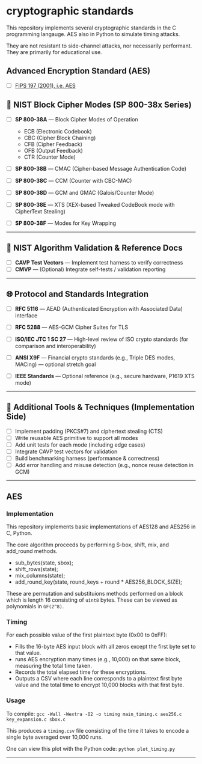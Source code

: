 # cryptographic standards

This repository implements several cryptographic standards in the C programming langauge. AES also in Python to simulate timing attacks.

They are not resistant to side-channel attacks, nor necessarily performant. They are primarily for educational use.

## Advanced Encryption Standard (AES)

- [ ] [FIPS 197 (2001), i.e. AES](#aes)

## 🧱 NIST Block Cipher Modes (SP 800-38x Series)

- [ ] **SP 800-38A** — Block Cipher Modes of Operation  
  - ECB (Electronic Codebook)  
  - CBC (Cipher Block Chaining)  
  - CFB (Cipher Feedback)  
  - OFB (Output Feedback)
  - CTR (Counter Mode)

- [ ] **SP 800-38B** — CMAC (Cipher-based Message Authentication Code)

- [ ] **SP 800-38C** — CCM (Counter with CBC-MAC)

- [ ] **SP 800-38D** — GCM and GMAC (Galois/Counter Mode)

- [ ] **SP 800-38E** — XTS (XEX-based Tweaked CodeBook mode with CipherText Stealing)

- [ ] **SP 800-38F** — Modes for Key Wrapping

---

## 🧮 NIST Algorithm Validation & Reference Docs

- [ ] **CAVP Test Vectors** — Implement test harness to verify correctness  
- [ ] **CMVP** — (Optional) Integrate self-tests / validation reporting

---

## 🌐 Protocol and Standards Integration

- [ ] **RFC 5116** — AEAD (Authenticated Encryption with Associated Data) interface  
- [ ] **RFC 5288** — AES-GCM Cipher Suites for TLS

- [ ] **ISO/IEC JTC 1 SC 27** — High-level review of ISO crypto standards (for comparison and interoperability)

- [ ] **ANSI X9F** — Financial crypto standards (e.g., Triple DES modes, MACing) — optional stretch goal

- [ ] **IEEE Standards** — Optional reference (e.g., secure hardware, P1619 XTS mode)

---

## 🧪 Additional Tools & Techniques (Implementation Side)

- [ ] Implement padding (PKCS#7) and ciphertext stealing (CTS)  
- [ ] Write reusable AES primitive to support all modes  
- [ ] Add unit tests for each mode (including edge cases)  
- [ ] Integrate CAVP test vectors for validation  
- [ ] Build benchmarking harness (performance & correctness)  
- [ ] Add error handling and misuse detection (e.g., nonce reuse detection in GCM)

---

## AES

### Implementation

This repository implements basic implementations of AES128 and AES256 in C, Python. 

The core algorithm proceeds by performing S-box, shift, mix, and add_round methods. 

- sub_bytes(state, sbox);
- shift_rows(state);
- mix_columns(state);
- add_round_key(state, round_keys + round * AES256_BLOCK_SIZE);

These are permutation and substituions methods performed on a block which is length 16 consisting of `uint8` bytes. These can be viewed as polynomials in `GF(2^8)`.

### Timing

For each possible value of the first plaintext byte (0x00 to 0xFF):
- Fills the 16-byte AES input block with all zeros except the first byte set to that value.
- runs AES encryption many times (e.g., 10,000) on that same block, measuring the total time taken.
- Records the total elapsed time for these encryptions.
- Outputs a CSV where each line corresponds to a plaintext first byte value and the total time to encrypt 10,000 blocks with that first byte.

### Usage

To compile: `gcc -Wall -Wextra -O2 -o timing main_timing.c aes256.c key_expansion.c sbox.c`

This produces a `timing.csv` file consisting of the time it takes to encode a single byte averaged over 10,000 runs. 

One can view this plot with the Python code: `python plot_timing.py`

---
